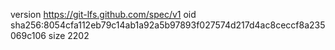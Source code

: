 version https://git-lfs.github.com/spec/v1
oid sha256:8054cfa112eb79c14ab1a92a5b97893f027574d217d4ac8ceccf8a235069c106
size 2202
